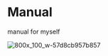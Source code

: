 # Manual
manual for myself

![800x_100_w-57d8cb957b857](https://user-images.githubusercontent.com/30335993/185799832-950abde4-5847-4228-a952-08d3c2a54723.jpg)

